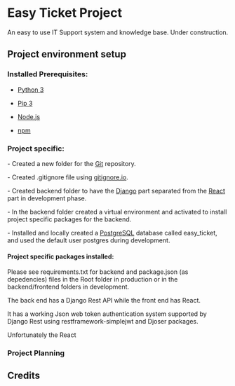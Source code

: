 # Easy Ticket Project

An  easy to use IT Support system and knowledge base. Under construction.

## Project environment setup



### Installed Prerequisites:

- <a href="https://www.python.org/">Python 3</a>

- <a href="https://pip.pypa.io/en/stable/">Pip 3</a>

- <a href="https://nodejs.org/en/">Node.js</a>

- <a href="https://www.npmjs.com/">npm</a>



### Project specific:



\-   Created a new folder for the <a href="https://git-scm.com/">Git</a> repository.

\-   Created .gitignore file using <a href="www.gitignore.io">gitignore.io</a>.

\-   Created backend folder to have the <a href="https://www.djangoproject.com/" >Django</a> part separated from the <a href="https://reactjs.org/">React</a> part in development phase.

\-   In the backend folder created a virtual environment and activated to install project specific packages for the backend.

\-   Installed and locally created a <a href="https://www.postgresql.org/">PostgreSQL</a> database called easy_ticket, and used the default user postgres during development.



#### Project specific packages installed:



Please see requirements.txt for backend and package.json (as depedencies) files in the Root folder in production or in the backend/frontend folders in development.

The back end has a Django Rest API while the front end has React. 

It has a working Json web token authentication system supported by Django Rest using restframework-simplejwt and Djoser packages.

Unfortunately the React



### Project Planning



## Credits